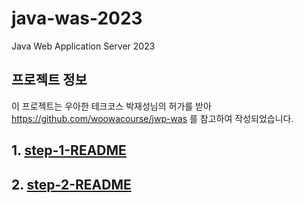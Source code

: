 # java-was-2023

Java Web Application Server 2023

## 프로젝트 정보 

이 프로젝트는 우아한 테크코스 박재성님의 허가를 받아 https://github.com/woowacourse/jwp-was 
를 참고하여 작성되었습니다.

## 1. [step-1-README](docs%2Fstep-1-README.md)
## 2. [step-2-README](docs%2Fstep-2-README.md)
